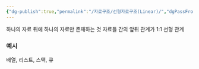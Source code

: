 ```yaml
---
{"dg-publish":true,"permalink":"/자료구조/선형자료구조(Linear)/","dgPassFrontmatter":true,"noteIcon":""}
---
```


하나의 자료 뒤에 하나의 자료만 존재하는 것
자료들 간의 앞뒤 관계가 1:1 선형 관계

### 예시
배열, 리스트, 스택, 큐